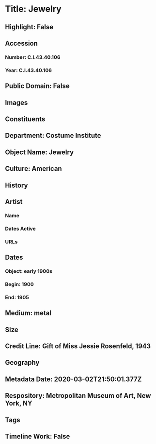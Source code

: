 # Title: Jewelry
## Highlight: False
## Accession
### Number: C.I.43.40.106
### Year: C.I.43.40.106
## Public Domain: False
## Images
## Constituents
## Department: Costume Institute
## Object Name: Jewelry
## Culture: American
## History
## Artist
### Name
### Dates Active
### URLs
## Dates
### Object: early 1900s
### Begin: 1900
### End: 1905
## Medium: metal
## Size
## Credit Line: Gift of Miss Jessie Rosenfeld, 1943
## Geography
## Metadata Date: 2020-03-02T21:50:01.377Z
## Respository: Metropolitan Museum of Art, New York, NY
## Tags
## Timeline Work: False
